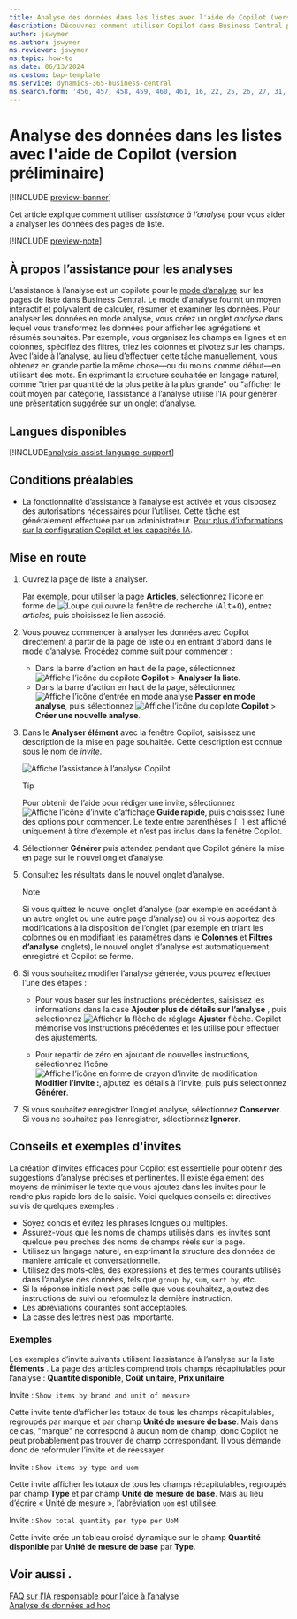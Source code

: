 ```yaml
---
title: Analyse des données dans les listes avec l'aide de Copilot (version préliminaire)
description: Découvrez comment utiliser Copilot dans Business Central pour analyser les données.
author: jswymer
ms.author: jswymer
ms.reviewer: jswymer
ms.topic: how-to
ms.date: 06/13/2024
ms.custom: bap-template
ms.service: dynamics-365-business-central
ms.search.form: '456, 457, 458, 459, 460, 461, 16, 22, 25, 26, 27, 31, 143, 144, 9300, 9301, 9303, 9304, 9305, 9306, 9307, 9309, 9310, 9311'
---
```

# Analyse des données dans les listes avec l'aide de Copilot (version préliminaire)

[!INCLUDE [preview-banner](~/../shared-content/shared/preview-includes/preview-banner.md)]

Cet article explique comment utiliser *assistance à l’analyse* pour vous aider à analyser les données des pages de liste.

[!INCLUDE [preview-note](~/../shared-content/shared/preview-includes/production-ready-preview-dynamics365.md)]

## À propos l’assistance pour les analyses

L’assistance à l’analyse est un copilote pour le [mode d’analyse](analysis-mode.md) sur les pages de liste dans Business Central. Le mode d'analyse fournit un moyen interactif et polyvalent de calculer, résumer et examiner les données. Pour analyser les données en mode analyse, vous créez un onglet *analyse* dans lequel vous transformez les données pour afficher les agrégations et résumés souhaités. Par exemple, vous organisez les champs en lignes et en colonnes, spécifiez des filtres, triez les colonnes et pivotez sur les champs. Avec l’aide à l’analyse, au lieu d’effectuer cette tâche manuellement, vous obtenez en grande partie la même chose&mdash;ou du moins comme début&mdash;en utilisant des mots. En exprimant la structure souhaitée en langage naturel, comme "trier par quantité de la plus petite à la plus grande" ou "afficher le coût moyen par catégorie, l’assistance à l’analyse utilise l’IA pour générer une présentation suggérée sur un onglet d’analyse.

## Langues disponibles

[!INCLUDE[analysis-assist-language-support](includes/analysis-assist-language-support.md)]

## Conditions préalables

- La fonctionnalité d’assistance à l’analyse est activée et vous disposez des autorisations nécessaires pour l’utiliser. Cette tâche est généralement effectuée par un administrateur. [Pour plus d’informations sur la configuration Copilot et les capacités IA](enable-ai.md).
<!-- - The display language in Business Central is set to one the following English locales: en-AU, en-CA, en-GB, en-IE, en-IN, en-NZ, en-PH, en-SG, en-US, en-ZA. [Learn how to change the language](ui-change-basic-settings.md#language)-->
<!-- - Your Business Central environment is in any country/region except Canada (this feature isn't yet available in Canada).-->

## Mise en route

1. Ouvrez la page de liste à analyser.

   Par exemple, pour utiliser la page **Articles**, sélectionnez l’icone en forme de ![Loupe qui ouvre la fenêtre de recherche](media/ui-search/search_small.png) (<kbd>Alt</kbd>+<kbd>Q</kbd>), entrez *articles*, puis choisissez le lien associé.

1. Vous pouvez commencer à analyser les données avec Copilot directement à partir de la page de liste ou en entrant d’abord dans le mode d’analyse. Procédez comme suit pour commencer :

    - Dans la barre d’action en haut de la page, sélectionnez ![Affiche l’icône du copilote](media/copilot-icon.png) **Copilot** > **Analyser la liste**.
    - Dans la barre d’action en haut de la page, sélectionnez ![Affiche l’icône d’entrée en mode analyse](media/analysis-mode-icon.png) **Passer en mode analyse**, puis sélectionnez ![Affiche l’icône du copilote](media/copilot-icon.png) **Copilot** > **Créer une nouvelle analyse**.

1. Dans le **Analyser élément** avec la fenêtre Copilot, saisissez une description de la mise en page souhaitée. Cette description est connue sous le nom de *invite*.

    ![Affiche l’assistance à l’analyse Copilot](media/analysis-assist.png)

    > [!TIP]
    > Pour obtenir de l’aide pour rédiger une invite, sélectionnez ![Affiche l’icône d’invite d’affichage](media/prompt-guide-icon.png) **Guide rapide**, puis choisissez l’une des options pour commencer. Le texte entre parenthèses `[ ]` est affiché uniquement à titre d’exemple et n’est pas inclus dans la fenêtre Copilot.

1. Sélectionner **Générer** puis attendez pendant que Copilot génère la mise en page sur le nouvel onglet d’analyse.
1. Consultez les résultats dans le nouvel onglet d’analyse.

   > [!NOTE]
   > Si vous quittez le nouvel onglet d’analyse (par exemple en accédant à un autre onglet ou une autre page d’analyse) ou si vous apportez des modifications à la disposition de l’onglet (par exemple en triant les colonnes ou en modifiant les paramètres dans le **Colonnes** et **Filtres d’analyse** onglets), le nouvel onglet d’analyse est automatiquement enregistré et Copilot se ferme.

1. Si vous souhaitez modifier l’analyse générée, vous pouvez effectuer l’une des étapes :

   - Pour vous baser sur les instructions précédentes, saisissez les informations dans la case **Ajouter plus de détails sur l’analyse** , puis sélectionnez ![Afficher la flèche de réglage](media/analysis-assist-adjust-button.png) **Ajuster** flèche. Copilot mémorise vos instructions précédentes et les utilise pour effectuer des ajustements.

   - Pour repartir de zéro en ajoutant de nouvelles instructions, sélectionnez l’icône ![Affiche l’icône en forme de crayon d’invite de modification](media/edit-pencil.png) **Modifier l’invite :**, ajoutez les détails à l’invite, puis puis sélectionnez **Générer**.

1. Si vous souhaitez enregistrer l’onglet analyse, sélectionnez **Conserver**. Si vous ne souhaitez pas l’enregistrer, sélectionnez **Ignorer**.

## Conseils et exemples d'invites

La création d’invites efficaces pour Copilot est essentielle pour obtenir des suggestions d’analyse précises et pertinentes. Il existe également des moyens de minimiser le texte que vous ajoutez dans les invites pour le rendre plus rapide lors de la saisie. Voici quelques conseils et directives suivis de quelques exemples :

- Soyez concis et évitez les phrases longues ou multiples.
- Assurez-vous que les noms de champs utilisés dans les invites sont quelque peu proches des noms de champs réels sur la page.
- Utilisez un langage naturel, en exprimant la structure des données de manière amicale et conversationnelle.
- Utilisez des mots-clés, des expressions et des termes courants utilisés dans l’analyse des données, tels que `group by`, `sum`, `sort by`, etc.
- Si la réponse initiale n’est pas celle que vous souhaitez, ajoutez des instructions de suivi ou reformulez la dernière instruction.
- Les abréviations courantes sont acceptables.
- La casse des lettres n’est pas importante.

### Exemples

Les exemples d’invite suivants utilisent l’assistance à l’analyse sur la liste **Éléments** . La page des articles comprend trois champs récapitulables pour l’analyse : **Quantité disponible**, **Coût unitaire**, **Prix unitaire**.

Invite : `Show items by brand and unit of measure`

Cette invite tente d’afficher les totaux de tous les champs récapitulables, regroupés par marque et par champ **Unité de mesure de base**. Mais dans ce cas, "marque" ne correspond à aucun nom de champ, donc Copilot ne peut probablement pas trouver de champ correspondant. Il vous demande donc de reformuler l’invite et de réessayer.

Invite : `Show items by type and uom`

Cette invite afficher les totaux de tous les champs récapitulables, regroupés par champ **Type** et par champ **Unité de mesure de base**. Mais au lieu d’écrire « Unité de mesure », l’abréviation `uom` est utilisée.

Invite : `Show total quantity per type per UoM`

Cette invite crée un tableau croisé dynamique sur le champ **Quantité disponible** par **Unité de mesure de base** par **Type**.

## Voir aussi .

[FAQ sur l’IA responsable pour l’aide à l’analyse](faqs-analysis-assist.md)  
[Analyse de données ad hoc](reports-adhoc-analysis.md)  
